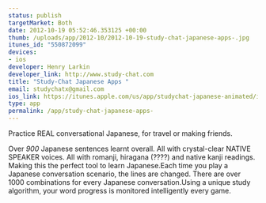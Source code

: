 ```yaml
--- 
status: publish
targetMarket: Both
date: 2012-10-19 05:52:46.353125 +00:00
thumb: /uploads/app/2012-10/2012-10-19-study-chat-japanese-apps-.jpg
itunes_id: "550872099"
devices: 
- ios
developer: Henry Larkin
developer_link: http://www.study-chat.com
title: "Study-Chat Japanese Apps "
email: studychatx@gmail.com
ios_link: https://itunes.apple.com/us/app/studychat-japanese-animated/id550872099?mt=8
type: app
permalink: /app/study-chat-japanese-apps-
---
```


Practice REAL conversational Japanese, for travel or making friends.

Over *900* Japanese sentences learnt overall. All with crystal-clear NATIVE SPEAKER voices. All with romanji, hiragana (????) and native kanji readings. Making this the perfect tool to learn Japanese.Each time you play a Japanese conversation scenario, the lines are changed. There are over 1000 combinations for every Japanese conversation.Using a unique study algorithm, your word progress is monitored intelligently every game.
